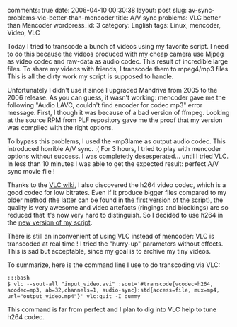 comments: true
date: 2006-04-10 00:30:38
layout: post
slug: av-sync-problems-vlc-better-than-mencoder
title: A/V sync problems: VLC better than Mencoder
wordpress_id: 3
category: English
tags: Linux, mencoder, Video, VLC

Today I tried to transcode a bunch of videos using my favorite script. I need to do this because the videos produced with my cheap camera use Mjpeg as video codec and raw-data as audio codec. This result of incredible large files. To share my videos with friends, I transcode them to mpeg4/mp3 files. This is all the dirty work my script is supposed to handle.

Unfortunately I didn't use it since I upgraded Mandriva from 2005 to the 2006 release. As you can guess, it wasn't working: mencoder gave me the following "Audio LAVC, couldn't find encoder for codec mp3" error message. First, I though it was because of a bad version of ffmpeg. Looking at the source RPM from PLF repository gave me the proof that my version was compiled with the right options.

To bypass this problems, I used the -mp3lame as output audio codec. This introduced horrible A/V sync. :( For 3 hours, I tried to play with mencoder options without success. I was completetly desesperated... until I tried VLC. In less than 10 minutes I was able to get the expected result: perfect A/V sync movie file !

Thanks to the [VLC wiki](http://wiki.videolan.org/index.php/Main_Page), I also discovered the h264 video codec, which is a good codec for low bitrates. Even if it produce bigger files compared to my older method (the latter can be found in [the first version of the script](http://kevin.deldycke.com/static/scripts/avi2mp4-2005_10_02.py)), the quality is very awesome and video artefacts (ringings and blockings) are so reduced that it's now very hard to distinguish. So I decided to use h264 in the [new version of my script](http://kevin.deldycke.com/static/scripts/avi2mp4-2006_04_09.py).

There is still an inconvenient of using VLC instead of mencoder: VLC is transcoded at real time ! I tried the "hurry-up" parameters without effects. This is sad but acceptable, since my goal is to archive my tiny videos.

To summarize, here is the command line I use to do transcoding via VLC:

    :::bash
    $ vlc --sout-all "input_video.avi" :sout='#transcode{vcodec=h264, acodec=mp3, ab=32,channels=1, audio-sync}:std{access=file, mux=mp4, url="output_video.mp4"}' vlc:quit -I dummy

This command is far from perfect and I plan to dig into VLC help to tune h264 codec.

